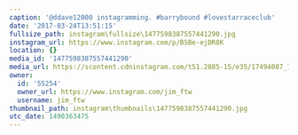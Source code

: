 ```yaml
---
caption: '@ddave12000 instagramming. #barrybound #lovestarraceclub'
date: '2017-03-24T13:51:15'
fullsize_path: instagram\fullsize\1477598387557441290.jpg
instagram_url: https://www.instagram.com/p/BSBe-ejDR8K
location: {}
media_id: '1477598387557441290'
media_url: https://scontent.cdninstagram.com/t51.2885-15/e35/17494087_130358400829924_7638319707795226624_n.jpg
owner:
  id: '55254'
  owner_url: https://www.instagram.com/jim_ftw
  username: jim_ftw
thumbnail_path: instagram\thumbnails\1477598387557441290.jpg
utc_date: 1490363475
---
```

